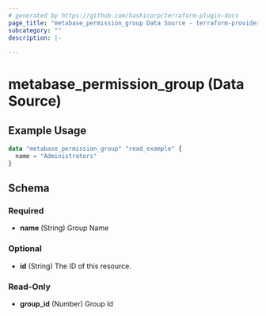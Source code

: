 ```yaml
---
# generated by https://github.com/hashicorp/terraform-plugin-docs
page_title: "metabase_permission_group Data Source - terraform-provider-metabase"
subcategory: ""
description: |-
  
---
```


# metabase_permission_group (Data Source)



## Example Usage

```terraform
data "metabase_permission_group" "read_example" {
  name = "Administrators"
}
```

<!-- schema generated by tfplugindocs -->
## Schema

### Required

- **name** (String) Group Name

### Optional

- **id** (String) The ID of this resource.

### Read-Only

- **group_id** (Number) Group Id


